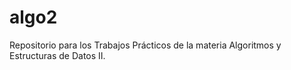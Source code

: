 # algo2
Repositorio para los Trabajos Prácticos de la materia Algoritmos y Estructuras de Datos II.
